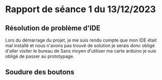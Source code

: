 # Rapport de séance 1 du 13/12/2023

## Résolution de problème d'IDE
Lors du démarrage du projet, je me suis rendu compte que mon IDE était mal installé et nous n'avons pas trouvé de solution je serais donc obligé d'aller visiter le bureau de 
Sans moyen d'utiliser ma carte arduino je suis obligé de passer au prototypage.

## Soudure des boutons